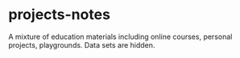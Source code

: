 # projects-notes
A mixture of education materials including online courses, personal projects, playgrounds.
Data sets are hidden.
